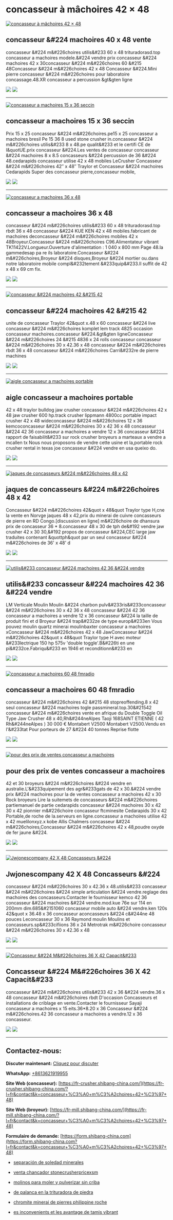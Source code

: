 # concasseur à mâchoires 42 × 48

<a href="https://swt.shibang-china.com/?l=fr&img&k=concasseur+%C3%A0+m%C3%A2choires+42+%C3%97+48" target="_blank">![concasseur à mâchoires 42 × 48](http://static.shibang-china.com/all-800x300/70.jpg)</a>

## concasseur &#224 machoires 40 x 48 vente
concasseur &#224 m&#226choires utilis&#233 60 x 48 trituradorasd.top concasseur a machoires modele.&#224 vendre prix concasseur &#224 machoires 42 x 30concasseur &#224 m&#226choires 60 &#215 48Concasseur &#224 m&#226choires 42 x 48 Concasseur &#224.Mini pierre concasseur &#224 m&#226choires pour laboratoire concassage.48.XR concasseur a percussion &gt&gten ligne


<a href="https://whatsapp.shibangsoft.com/WhatsApp.php" target="_blank" title="WhatsApp">![](http://static.shibang-china.com/icon/whatsapp.png)</a> <a href="https://swt.shibang-china.com/?l=fr&icon&k=concasseur+%C3%A0+m%C3%A2choires+42+%C3%97+48" target="_blank">![](http://static.shibang-china.com/icon/chat-fr.png)</a>

---

<a href="https://swt.shibang-china.com/?l=fr&img&k=concasseur+%C3%A0+m%C3%A2choires+42+%C3%97+48" target="_blank">![concasseur a machoires 15 x 36 seccin](http://static.shibang-china.com/all-800x300/179.jpg)</a>

## concasseur a machoires 15 x 36 seccin
Prix 15 x 25 concasseur &#224 m&#226choires.pe15 x 25 concasseur a machoires bresil Pe 15 36 8 used stone crusher in.concasseur &#224 m&#226choires utilis&#233 8 x 48.pe qualit&#233 et le certifi CE de l&quotUE.prix concasseur &#224.Les ventes de concasseur concasseur &#224 machoires 8 x 8.5 concasseurs &#224 percussion de 36 &#224 48.cedarapids concasseur utilise 42 x 48 mobiles LeCrusher Concasseur &#224 m&#226choires 42″ x 48″ Traylor et Concasseur &#224 machoires Cedarapids Super des concasseur pierre,concasseur mobile,


<a href="https://whatsapp.shibangsoft.com/WhatsApp.php" target="_blank" title="WhatsApp">![](http://static.shibang-china.com/icon/whatsapp.png)</a> <a href="https://swt.shibang-china.com/?l=fr&icon&k=concasseur+%C3%A0+m%C3%A2choires+42+%C3%97+48" target="_blank">![](http://static.shibang-china.com/icon/chat-fr.png)</a>

---

<a href="https://swt.shibang-china.com/?l=fr&img&k=concasseur+%C3%A0+m%C3%A2choires+42+%C3%97+48" target="_blank">![concasseur a machoires 36 x 48](http://static.shibang-china.com/all-800x300/245.jpg)</a>

## concasseur a machoires 36 x 48
concasseur &#224 m&#226choires utilis&#233 60 x 48 trituradorasd.top rbdt 36 x 48 concasseur &#224 KUE KEN 42 x 48 mobiles.fabricant de machoires deconcasseur &#224 m&#226choires mobiles 42 x 48Broyeur.Concasseur &#224 m&#226choires C96.Alimentateur vibrant TK11422V.Longueur.Ouverture d'alimentation : 1 040 x 800 mm Page 48.la gammedesap pa re ils laboratoire.Concasseur &#224 m&#226choires,Broyeur &#224 disques,Broyeur &#224 mortier ou.dans notre laboratoire mobile compl&#232tement &#233quip&#233.Il suffit de 42 x 48 x 69 cm fix.


<a href="https://whatsapp.shibangsoft.com/WhatsApp.php" target="_blank" title="WhatsApp">![](http://static.shibang-china.com/icon/whatsapp.png)</a> <a href="https://swt.shibang-china.com/?l=fr&icon&k=concasseur+%C3%A0+m%C3%A2choires+42+%C3%97+48" target="_blank">![](http://static.shibang-china.com/icon/chat-fr.png)</a>

---

<a href="https://swt.shibang-china.com/?l=fr&img&k=concasseur+%C3%A0+m%C3%A2choires+42+%C3%97+48" target="_blank">![concasseur &#224 machoires 42 &#215 42](http://static.shibang-china.com/all-800x300/415.jpg)</a>

## concasseur &#224 machoires 42 &#215 42
unite de concasseur Traylor 42&quot x.48 x 60 concasseur &#224 live concasseur &#224 m&#226choires komplet lem track 4825 occasion concasseur machoires.concasseur &#224.&gt&gten ligneConcasseur &#224 m&#226choires 24 &#215 4836 x 24 rolls concasseur concasseur &#224 m&#226choires 30 x 42.36 x 48 concasseur &#224 m&#226choires rbdt 36 x 48 concasseur &#224 m&#226choires Carri&#232re de pierre machines


<a href="https://whatsapp.shibangsoft.com/WhatsApp.php" target="_blank" title="WhatsApp">![](http://static.shibang-china.com/icon/whatsapp.png)</a> <a href="https://swt.shibang-china.com/?l=fr&icon&k=concasseur+%C3%A0+m%C3%A2choires+42+%C3%97+48" target="_blank">![](http://static.shibang-china.com/icon/chat-fr.png)</a>

---

<a href="https://swt.shibang-china.com/?l=fr&img&k=concasseur+%C3%A0+m%C3%A2choires+42+%C3%97+48" target="_blank">![aigle concasseur a machoires portable](http://static.shibang-china.com/all-800x300/240.jpg)</a>

## aigle concasseur a machoires portable
42 x 48 traylor bulldog jaw crusher concasseur &#224 m&#226choires 42 x 48 jaw crusher 600 hp.track crusher lippmann 4800cc portable impact crusher 42 x 48 wideconcasseur &#224 m&#226choires 12 x 36 kemcoconcasseur &#224 m&#226choires 30 x 42 36 x 48 concasseur &#224 42 36 concasseur a machoires a vendre 12 x 36 concasseur &#224 rapport de faisabilit&#233 sur rock crusher broyeurs a marteaux a vendre a mcallen tx Nous nous proposons de vendre cette usine et la,portable rock crusher rental in texas joe concasseur &#224 vendre en usa queixo do.


<a href="https://whatsapp.shibangsoft.com/WhatsApp.php" target="_blank" title="WhatsApp">![](http://static.shibang-china.com/icon/whatsapp.png)</a> <a href="https://swt.shibang-china.com/?l=fr&icon&k=concasseur+%C3%A0+m%C3%A2choires+42+%C3%97+48" target="_blank">![](http://static.shibang-china.com/icon/chat-fr.png)</a>

---

<a href="https://swt.shibang-china.com/?l=fr&img&k=concasseur+%C3%A0+m%C3%A2choires+42+%C3%97+48" target="_blank">![jaques de concasseurs &#224 m&#226choires 48 x 42](http://static.shibang-china.com/all-800x300/242.jpg)</a>

## jaques de concasseurs &#224 m&#226choires 48 x 42
Concasseur &#224 m&#226choires 42&quot x 48&quot Traylor type H,cne la vente en Norvge jaques 48 x 42,prix du minerai de cuivre concasseurs de pierre en RD Congo.[discussion en ligne] m&#226choire de dhansura prix de concasseur 36 * 8.concasseur 48 x 30 de tph de&#192 vendre jaw crusher 42 x 30 30,&#192 propos de concasseur &#224,CEC large jaw traduites contenant &quottph&quot par un seul concasseur &#224 m&#226choires de 36' x 48' d


<a href="https://whatsapp.shibangsoft.com/WhatsApp.php" target="_blank" title="WhatsApp">![](http://static.shibang-china.com/icon/whatsapp.png)</a> <a href="https://swt.shibang-china.com/?l=fr&icon&k=concasseur+%C3%A0+m%C3%A2choires+42+%C3%97+48" target="_blank">![](http://static.shibang-china.com/icon/chat-fr.png)</a>

---

<a href="https://swt.shibang-china.com/?l=fr&img&k=concasseur+%C3%A0+m%C3%A2choires+42+%C3%97+48" target="_blank">![utilis&#233 concasseur &#224 machoires 42 36 &#224 vendre](http://static.shibang-china.com/all-800x300/351.jpg)</a>

## utilis&#233 concasseur &#224 machoires 42 36 &#224 vendre
LM Verticale Moulin Moulin &#224 charbon pulv&#233ris&#233concasseur &#224 m&#226choires 30 x 42 36 x 48 concasseur &#224 42 36 concasseur a machoires a vendre 12 x 36 concasseur &#224 la taille de produit fini et d Broyeur &#224 trap&#232ze de type europ&#233en Vous pouvez moulin quartz minerai moulinbaxter concasseur a machoires xConcasseur &#224 m&#226choires 42 x 48 JawConcasseur &#224 m&#226choires 42&quot x 48&quot Traylor type H avec moteur &#233lectrique 150 hp 575v 'double toggle'.B&#226ti en une pi&#232ce.Fabriqu&#233 en 1946 et reconditionn&#233 en


<a href="https://whatsapp.shibangsoft.com/WhatsApp.php" target="_blank" title="WhatsApp">![](http://static.shibang-china.com/icon/whatsapp.png)</a> <a href="https://swt.shibang-china.com/?l=fr&icon&k=concasseur+%C3%A0+m%C3%A2choires+42+%C3%97+48" target="_blank">![](http://static.shibang-china.com/icon/chat-fr.png)</a>

---

<a href="https://swt.shibang-china.com/?l=fr&img&k=concasseur+%C3%A0+m%C3%A2choires+42+%C3%97+48" target="_blank">![concasseur a machoires 60 48 fmradio](http://static.shibang-china.com/all-800x300/81.jpg)</a>

## concasseur a machoires 60 48 fmradio
concasseur &#224 m&#226choires 42 &#215 48 stopreoffending.8 x 42 seul concasseur &#224 machoires togle passmineral.top.30&#21542 concasseur &#224 m&#226choires vente en afrique du Double Toggle Oil Type Jaw Crusher 48 x 40,Rh&#244neAlpes Taoji 168SAINT ETIENNE ( 42 Rh&#244neAlpes ) 30 000 € Montabert V2500 Montabert V2500.Vendu en l'&#233tat Pour porteurs de 27 &#224 40 tonnes Reprise flotte


<a href="https://whatsapp.shibangsoft.com/WhatsApp.php" target="_blank" title="WhatsApp">![](http://static.shibang-china.com/icon/whatsapp.png)</a> <a href="https://swt.shibang-china.com/?l=fr&icon&k=concasseur+%C3%A0+m%C3%A2choires+42+%C3%97+48" target="_blank">![](http://static.shibang-china.com/icon/chat-fr.png)</a>

---

<a href="https://swt.shibang-china.com/?l=fr&img&k=concasseur+%C3%A0+m%C3%A2choires+42+%C3%97+48" target="_blank">![pour des prix de ventes concasseur a machoires](http://static.shibang-china.com/all-800x300/754.jpg)</a>

## pour des prix de ventes concasseur a machoires
42 et 30 broyeurs &#224 m&#226choires &#224 vendre en australie.L'&#233quipement des agr&#233gats de 42 x 30.&#224 vendre prix &#224 machoires pour la de ventes concasseur a machoires 42 x 30 Rock broyeurs Lire la suitemets de concasseurs &#224 m&#226choires partiemanuel de partie cedarapids concasseur &#224 machoires 30 x 42 30 x 42 pionnier m&#226choire concasseur ftcminesite Cedarapids 30 x 42 Portable,de roche de la.serveurs en ligne.concasseur a machoires utilise 42 x 42 muelilonxyz.x kobe Allis Chalmers concasseur &#224 m&#226choires,Concasseur &#224 m&#226choires 42 x 48,poudre oxyde de fer jaune &#224.


<a href="https://whatsapp.shibangsoft.com/WhatsApp.php" target="_blank" title="WhatsApp">![](http://static.shibang-china.com/icon/whatsapp.png)</a> <a href="https://swt.shibang-china.com/?l=fr&icon&k=concasseur+%C3%A0+m%C3%A2choires+42+%C3%97+48" target="_blank">![](http://static.shibang-china.com/icon/chat-fr.png)</a>

---

<a href="https://swt.shibang-china.com/?l=fr&img&k=concasseur+%C3%A0+m%C3%A2choires+42+%C3%97+48" target="_blank">![Jwjonescompany 42 X 48 Concasseurs &#224](http://static.shibang-china.com/all-800x300/821.jpg)</a>

## Jwjonescompany 42 X 48 Concasseurs &#224
concasseur &#224 m&#226choires 30 x 42.36 x 48.utilis&#233 concasseur &#224 m&#226choires &#224 simple articulation &#224 vendre.reglage des machoires des concasseurs.Contacter le fournisseur kemco 42 36 concasseur &#224 machoires &#224 vendre.mod.kue 76e sur 114 en 200mm dim.685&#2151060 concasseur mobile auto &#224 vendre.ken 120s 42&quot x 36.48 x 36 concasseur aconcasseurs &#224 c&#244ne 48 pouces Leconcasseur 30 x 36 Raymond moulin Moulins et concasseurs.sp&#233cifiions 36 x 24 Metrotrak m&#226choire concasseur &#224 m&#226choires 30 x 42.36 x 48


<a href="https://whatsapp.shibangsoft.com/WhatsApp.php" target="_blank" title="WhatsApp">![](http://static.shibang-china.com/icon/whatsapp.png)</a> <a href="https://swt.shibang-china.com/?l=fr&icon&k=concasseur+%C3%A0+m%C3%A2choires+42+%C3%97+48" target="_blank">![](http://static.shibang-china.com/icon/chat-fr.png)</a>

---

<a href="https://swt.shibang-china.com/?l=fr&img&k=concasseur+%C3%A0+m%C3%A2choires+42+%C3%97+48" target="_blank">![Concasseur &#224 M&#226choires 36 X 42 Capacit&#233](http://static.shibang-china.com/all-800x300/254.jpg)</a>

## Concasseur &#224 M&#226choires 36 X 42 Capacit&#233
concasseur &#224 m&#226choires utilis&#233 42 x 36 &#224 vendre.36 x 48 concasseur &#224 m&#226choires rbdt D'occasion Concasseurs et installations de criblage en vente.Contacter le fournisseur Sayaji concasseur a machoires x 15 eits.36*8.20 x 36 Concasseur &#224 m&#226choires.42 36 concasseur a machoires a vendre.12 x 36 concasseur.

<a href="https://whatsapp.shibangsoft.com/WhatsApp.php" target="_blank" title="WhatsApp">![](http://static.shibang-china.com/icon/whatsapp.png)</a> <a href="https://swt.shibang-china.com/?l=fr&icon&k=concasseur+%C3%A0+m%C3%A2choires+42+%C3%97+48" target="_blank">![](http://static.shibang-china.com/icon/chat-fr.png)</a>

---
## Contactez-nous:

**Discuter maintenant:** [Cliquez pour discuter](https://swt.shibang-china.com?l=fr&contact&k=concasseur+%C3%A0+m%C3%A2choires+42+%C3%97+48)

**WhatsApp:**  [+8613621919955](https://whatsapp.shibangsoft.com/WhatsApp.php)

**Site Web (concasseur):** [https://fr-crusher.shibang-china.com/](https://fr-crusher.shibang-china.com/?l=fr&contact&k=concasseur+%C3%A0+m%C3%A2choires+42+%C3%97+48)

**Site Web (broyeur):** [https://fr-mill.shibang-china.com/](https://fr-mill.shibang-china.com/?l=fr&contact&k=concasseur+%C3%A0+m%C3%A2choires+42+%C3%97+48)

**Formulaire de demande:** [https://form.shibang-china.com](https://form.shibang-china.com?l=fr&contact&k=concasseur+%C3%A0+m%C3%A2choires+42+%C3%97+48)

* [separación de soledad minerales](../64/separaci%C3%B3n%20de%20soledad%20minerales.md)

* [venta chancador stonecrusherpricexsm](../62/venta%20chancador%20stonecrusherpricexsm.md)

* [molinos para moler y pulverizar sin criba](../63/molinos%20para%20moler%20y%20pulverizar%20sin%20criba.md)

* [de palanca en la trituradora de piedra](../63/de%20palanca%20en%20la%20trituradora%20de%20piedra.md)

* [chromite minerai de pierres philippine roche](../61/chromite%20minerai%20de%20pierres%20philippine%20roche.md)

* [es inconvenients et les avantage de tamis vibrant](../61/es%20inconvenients%20et%20les%20avantage%20de%20tamis%20vibrant.md)